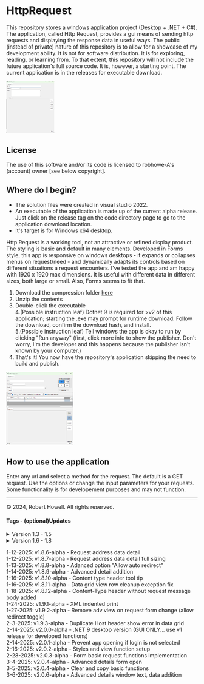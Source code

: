 # HttpRequest  
This repository stores a windows application project (Desktop + .NET + C#). The application, called Http Request, provides a gui means of sending http requests and displaying the response data in useful ways. The public (instead of private) nature of this repository is to allow for a showcase of my development ability. It is not for software distribution. It is for exploring, reading, or learning from. To that extent, this repository will not include the future application's full source code. It is, however, a starting point. The current application is in the releases for executable download.

<img src="HttpRequest.png" width="25%">


## License  
The use of this software and/or its code is licensed to robhowe-A's (account) owner [see below copyright].  

##  Where do I begin?  
- The solution files were created in visual studio 2022.  
- An executable of the application is made up of the current alpha release. Just click on the release tag on the code directory page to go to the application download location.
- It's target is for Windows x64 desktop.  

Http Request is a working tool, not an attractive or refined display product. The styling is basic and default in many elements. Developed in Forms style, this app is responsive on windows desktops - it expands or collapses menus on request/need - and dynamically adapts its controls based on different situations a request encounters. I've tested the app and am happy with 1920 x 1920 max dimensions. It is useful with different data in different sizes, both large or small. Also, Forms seems to fit that.  

1. Download the compression folder [here](https://github.com/robhowe-A/WinHttpRequest/releases/)  
2. Unzip the contents  
3. Double-click the executable  
4.(Possible instruction leaf) Dotnet 9 is required for >v2 of this application; starting the .exe may prompt for runtime download. Follow the download, confirm the download hash, and install.  
5.(Possible instruction leaf) Tell windows the app is okay to run by clicking "Run anyway" (first, click more info to show the publisher. Don't worry, I'm the developer and this happens because the publisher isn't known by your computer.)  
6. That's it! You now have the repository's application skipping the need to build and publish.  

<img src="HttpRequest_v1.9.1-alpha.png" width="35%">


## How to use the application  
Enter any url and select a method for the request. The default is a GET request. Use the options or change the input parameters for your requests. Some functionality is for developement purposes and may not function.  

--------  
&copy; 2024, Robert Howell. All rights reserved.  

#### Tags - (optional)Updates  
<details>
<summary>Version 1.3 - 1.5</summary>
9-28-2024: v1.3.3-alpha  
9-29-2024: v1.3.4-alpha - PATCH + DELETE added  
9-30-2024: v1.4.1-alpha - advanced requests  
9-30-2024: v1.4.2-alpha - advanced form sizing  
10-1-2024: v1.4.3-alpha - name-value key  
10-6-2024: v1.5.1-alpha - advanced details view  
10-6-2024: v1.5.2-alpha  
10-6-2024: v1.5.3-alpha  
</details>
<details>
<summary>Version 1.6 - 1.8</summary>
10-13-2024: v1.6.1-alpha - performance measure  
10-19-2024: v1.6.2-alpha - "delete" menustrip  
10-19-2024: v1.6.3-alpha  
10-20-2024: v1.6.4-alpha - http version option functionality  
10-22-2024: v1.6.5-alpha - progress bar  
10-22-2024: v1.6.6-alpha - http/3  
11-18-2024: v1.6.7-alpha - embedded user agent  
12-16-2024: v1.7.1-alpha - link requests(via html head)  
12-17-2024: v1.7.2-alpha - html subsequents  
12-18-2024: v1.7.3-alpha - html css subsequent  
12-19-2024: v1.7.4-alpha - status code each tab  
12-21-2024: v1.7.5-alpha - status code advanced detail  
12-21-2024: v1.7.6-alpha - item detail adv view  
1-6-2025: v1.8.1-alpha - DELETE method request body  
1-6-2025: v1.8.2-alpha - adv window open bug fix  
1-7-2025: v1.8.3-alpha - clear + copy buttons for individual response tab  
1-8-2025: v1.8.4-alpha - adv buttons change visibility behavior  
1-8-2025: v1.8.5-alpha - adv button tag data change on exception  
</details>  

1-12-2025: v1.8.6-alpha - Request address data detail  
1-12-2025: v1.8.7-alpha - Request address data detail full sizing  
1-13-2025: v1.8.8-alpha - Adanced option "Allow auto redirect"  
1-14-2025: v1.8.9-alpha - Advanced detail addition  
1-16-2025: v1.8.10-alpha - Content type header tool tip  
1-16-2025: v1.8.11-alpha - Data grid view row cleanup exception fix  
1-18-2025: v1.8.12-alpha - Content-Type header without request message body added  
1-24-2025: v1.9.1-alpha - XML indented print  
1-27-2025: v1.9.2-alpha - Remove adv view on request form change (allow redirect toggle)  
2-3-2025: v1.9.3-alpha - Duplicate Host header show error in data grid  
2-14-2025: v2.0.0-alpha - .NET 9 desktop version (GUI ONLY... use v1 release for developed functions)  
2-14-2025: v2.0.1-alpha - Prevent app opening if login is not selected  
2-16-2025: v2.0.2-alpha - Styles and view function setup  
2-28-2025: v2.0.3-alpha - Form basic request functions implementation  
3-4-2025: v2.0.4-alpha - Advanced details form open  
3-5-2025: v2.0.4-alpha - Clear and copy basic functions  
3-6-2025: v2.0.6-alpha - Advanced details window text, data addition  
